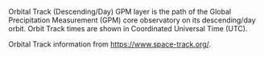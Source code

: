 Orbital Track (Descending/Day) GPM layer is the path of the Global Precipitation Measurement (GPM) core observatory on its descending/day orbit. Orbit Track times are shown in Coordinated Universal Time (UTC).

Orbital Track information from <https://www.space-track.org/>.
